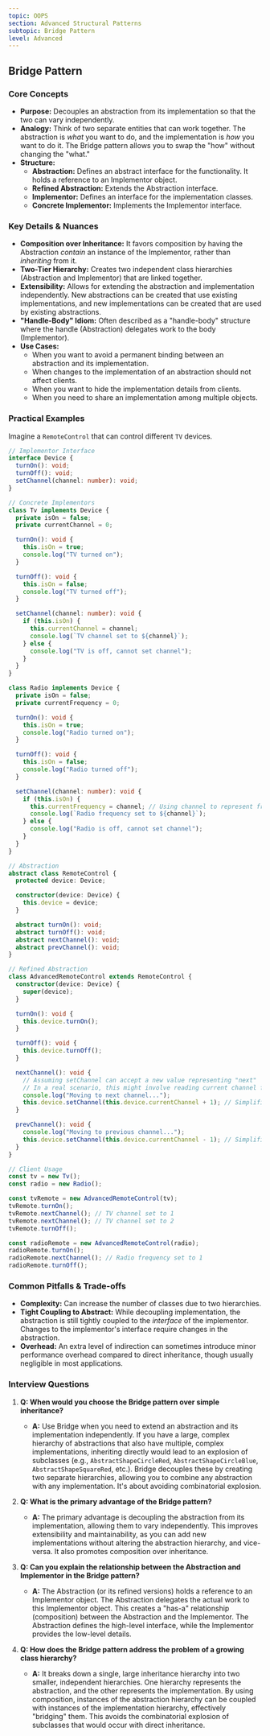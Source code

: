```yaml
---
topic: OOPS
section: Advanced Structural Patterns
subtopic: Bridge Pattern
level: Advanced
---
```


## Bridge Pattern
### Core Concepts

*   **Purpose:** Decouples an abstraction from its implementation so that the two can vary independently.
*   **Analogy:** Think of two separate entities that can work together. The abstraction is *what* you want to do, and the implementation is *how* you want to do it. The Bridge pattern allows you to swap the "how" without changing the "what."
*   **Structure:**
    *   **Abstraction:** Defines an abstract interface for the functionality. It holds a reference to an Implementor object.
    *   **Refined Abstraction:** Extends the Abstraction interface.
    *   **Implementor:** Defines an interface for the implementation classes.
    *   **Concrete Implementor:** Implements the Implementor interface.

### Key Details & Nuances

*   **Composition over Inheritance:** It favors composition by having the Abstraction *contain* an instance of the Implementor, rather than *inheriting* from it.
*   **Two-Tier Hierarchy:** Creates two independent class hierarchies (Abstraction and Implementor) that are linked together.
*   **Extensibility:** Allows for extending the abstraction and implementation independently. New abstractions can be created that use existing implementations, and new implementations can be created that are used by existing abstractions.
*   **"Handle-Body" Idiom:** Often described as a "handle-body" structure where the handle (Abstraction) delegates work to the body (Implementor).
*   **Use Cases:**
    *   When you want to avoid a permanent binding between an abstraction and its implementation.
    *   When changes to the implementation of an abstraction should not affect clients.
    *   When you want to hide the implementation details from clients.
    *   When you need to share an implementation among multiple objects.

### Practical Examples

Imagine a `RemoteControl` that can control different `TV` devices.

```typescript
// Implementor Interface
interface Device {
  turnOn(): void;
  turnOff(): void;
  setChannel(channel: number): void;
}

// Concrete Implementors
class Tv implements Device {
  private isOn = false;
  private currentChannel = 0;

  turnOn(): void {
    this.isOn = true;
    console.log("TV turned on");
  }

  turnOff(): void {
    this.isOn = false;
    console.log("TV turned off");
  }

  setChannel(channel: number): void {
    if (this.isOn) {
      this.currentChannel = channel;
      console.log(`TV channel set to ${channel}`);
    } else {
      console.log("TV is off, cannot set channel");
    }
  }
}

class Radio implements Device {
  private isOn = false;
  private currentFrequency = 0;

  turnOn(): void {
    this.isOn = true;
    console.log("Radio turned on");
  }

  turnOff(): void {
    this.isOn = false;
    console.log("Radio turned off");
  }

  setChannel(channel: number): void {
    if (this.isOn) {
      this.currentFrequency = channel; // Using channel to represent frequency
      console.log(`Radio frequency set to ${channel}`);
    } else {
      console.log("Radio is off, cannot set channel");
    }
  }
}

// Abstraction
abstract class RemoteControl {
  protected device: Device;

  constructor(device: Device) {
    this.device = device;
  }

  abstract turnOn(): void;
  abstract turnOff(): void;
  abstract nextChannel(): void;
  abstract prevChannel(): void;
}

// Refined Abstraction
class AdvancedRemoteControl extends RemoteControl {
  constructor(device: Device) {
    super(device);
  }

  turnOn(): void {
    this.device.turnOn();
  }

  turnOff(): void {
    this.device.turnOff();
  }

  nextChannel(): void {
    // Assuming setChannel can accept a new value representing "next"
    // In a real scenario, this might involve reading current channel from Device
    console.log("Moving to next channel...");
    this.device.setChannel(this.device.currentChannel + 1); // Simplified
  }

  prevChannel(): void {
    console.log("Moving to previous channel...");
    this.device.setChannel(this.device.currentChannel - 1); // Simplified
  }
}

// Client Usage
const tv = new Tv();
const radio = new Radio();

const tvRemote = new AdvancedRemoteControl(tv);
tvRemote.turnOn();
tvRemote.nextChannel(); // TV channel set to 1
tvRemote.nextChannel(); // TV channel set to 2
tvRemote.turnOff();

const radioRemote = new AdvancedRemoteControl(radio);
radioRemote.turnOn();
radioRemote.nextChannel(); // Radio frequency set to 1
radioRemote.turnOff();
```

### Common Pitfalls & Trade-offs

*   **Complexity:** Can increase the number of classes due to two hierarchies.
*   **Tight Coupling to Abstract:** While decoupling implementation, the abstraction is still tightly coupled to the *interface* of the implementor. Changes to the implementor's interface require changes in the abstraction.
*   **Overhead:** An extra level of indirection can sometimes introduce minor performance overhead compared to direct inheritance, though usually negligible in most applications.

### Interview Questions

1.  **Q: When would you choose the Bridge pattern over simple inheritance?**
    *   **A:** Use Bridge when you need to extend an abstraction and its implementation independently. If you have a large, complex hierarchy of abstractions that also have multiple, complex implementations, inheriting directly would lead to an explosion of subclasses (e.g., `AbstractShapeCircleRed`, `AbstractShapeCircleBlue`, `AbstractShapeSquareRed`, etc.). Bridge decouples these by creating two separate hierarchies, allowing you to combine any abstraction with any implementation. It's about avoiding combinatorial explosion.

2.  **Q: What is the primary advantage of the Bridge pattern?**
    *   **A:** The primary advantage is decoupling the abstraction from its implementation, allowing them to vary independently. This improves extensibility and maintainability, as you can add new implementations without altering the abstraction hierarchy, and vice-versa. It also promotes composition over inheritance.

3.  **Q: Can you explain the relationship between the Abstraction and Implementor in the Bridge pattern?**
    *   **A:** The Abstraction (or its refined versions) holds a reference to an Implementor object. The Abstraction delegates the actual work to this Implementor object. This creates a "has-a" relationship (composition) between the Abstraction and the Implementor. The Abstraction defines the high-level interface, while the Implementor provides the low-level details.

4.  **Q: How does the Bridge pattern address the problem of a growing class hierarchy?**
    *   **A:** It breaks down a single, large inheritance hierarchy into two smaller, independent hierarchies. One hierarchy represents the abstraction, and the other represents the implementation. By using composition, instances of the abstraction hierarchy can be coupled with instances of the implementation hierarchy, effectively "bridging" them. This avoids the combinatorial explosion of subclasses that would occur with direct inheritance.
